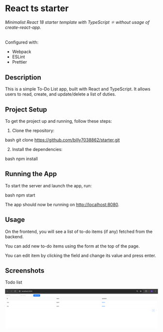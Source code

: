 # React ts starter

###### Minimalist React 18 starter template with TypeScript ⚛ without usage of create-react-app.

Configured with:

-   Webpack
-   ESLint
-   Prettier

## Description

This is a simple To-Do List app, built with React and TypeScript. It allows users to read, create, and update/delete a list of duties.

## Project Setup

To get the project up and running, follow these steps:

1. Clone the repository:

bash
git clone https://github.com/billy7038862/starter.git

2. Install the dependencies:

bash
npm install

## Running the App

To start the server and launch the app, run:

bash
npm start

The app should now be running on [http://localhost:8080](http://localhost:8080).

## Usage

On the frontend, you will see a list of to-do items (if any) fetched from the backend.

You can add new to-do items using the form at the top of the page.

You can edit item by clicking the field and change its value and press enter.

## Screenshots

Todo list

![Todolist_screenshot](./image_2024-03-18_23-05-58.png)
